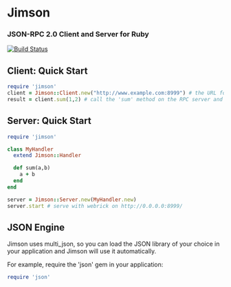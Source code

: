 # Jimson

### JSON-RPC 2.0 Client and Server for Ruby

[![Build Status](https://github.com/chriskite/jimson/actions/workflows/ruby.yml/badge.svg?branch=main)](https://github.com/chriskite/jimson/actions/workflows/ruby.yml)

## Client: Quick Start

```ruby
require 'jimson'
client = Jimson::Client.new("http://www.example.com:8999") # the URL for the JSON-RPC 2.0 server to connect to
result = client.sum(1,2) # call the 'sum' method on the RPC server and save the result '3'
```

## Server: Quick Start

```ruby
require 'jimson'

class MyHandler
  extend Jimson::Handler

  def sum(a,b)
    a + b
  end
end

server = Jimson::Server.new(MyHandler.new)
server.start # serve with webrick on http://0.0.0.0:8999/
```

## JSON Engine

Jimson uses multi\_json, so you can load the JSON library of your choice in your application and Jimson will use it automatically.

For example, require the 'json' gem in your application:

```ruby
require 'json'
```

